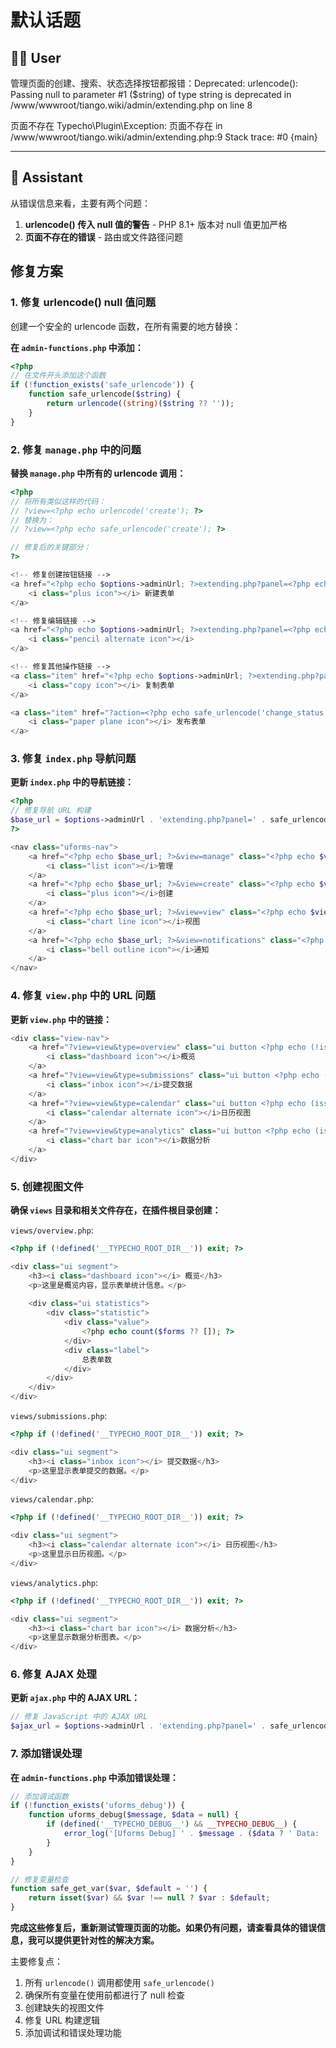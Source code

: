# 默认话题

## 🧑‍💻 User

管理页面的创建、搜索、状态选择按钮都报错：Deprecated: urlencode(): Passing null to parameter #1 ($string) of type string is deprecated in /www/wwwroot/tiango.wiki/admin/extending.php on line 8

页面不存在
Typecho\Plugin\Exception: 页面不存在 in /www/wwwroot/tiango.wiki/admin/extending.php:9
Stack trace:
#0 {main}

---
## 🤖 Assistant

从错误信息来看，主要有两个问题：

1. **urlencode() 传入 null 值的警告** - PHP 8.1+ 版本对 null 值更加严格
2. **页面不存在的错误** - 路由或文件路径问题

## 修复方案

### 1. 修复 urlencode() null 值问题

创建一个安全的 urlencode 函数，在所有需要的地方替换：

**在 `admin-functions.php` 中添加：**

```php
<?php
// 在文件开头添加这个函数
if (!function_exists('safe_urlencode')) {
    function safe_urlencode($string) {
        return urlencode((string)($string ?? ''));
    }
}
```

### 2. 修复 `manage.php` 中的问题

**替换 `manage.php` 中所有的 urlencode 调用：**

```php
<?php
// 将所有类似这样的代码：
// ?view=<?php echo urlencode('create'); ?>
// 替换为：
// ?view=<?php echo safe_urlencode('create'); ?>

// 修复后的关键部分：
?>

<!-- 修复创建按钮链接 -->
<a href="<?php echo $options->adminUrl; ?>extending.php?panel=<?php echo safe_urlencode('Uforms/index.php'); ?>&view=<?php echo safe_urlencode('create'); ?>" class="ui primary button">
    <i class="plus icon"></i> 新建表单
</a>

<!-- 修复编辑链接 -->
<a href="<?php echo $options->adminUrl; ?>extending.php?panel=<?php echo safe_urlencode('Uforms/index.php'); ?>&view=<?php echo safe_urlencode('create'); ?>&id=<?php echo safe_urlencode((string)($form['id'] ?? '')); ?>" class="ui icon button action-edit" title="编辑">
    <i class="pencil alternate icon"></i>
</a>

<!-- 修复其他操作链接 -->
<a class="item" href="<?php echo $options->adminUrl; ?>extending.php?panel=<?php echo safe_urlencode('Uforms/index.php'); ?>&view=<?php echo safe_urlencode('create'); ?>&action=<?php echo safe_urlencode('duplicate'); ?>&id=<?php echo safe_urlencode((string)($form['id'] ?? '')); ?>">
    <i class="copy icon"></i> 复制表单
</a>

<a class="item" href="?action=<?php echo safe_urlencode('change_status'); ?>&id=<?php echo safe_urlencode((string)($form['id'] ?? '')); ?>&status=<?php echo safe_urlencode('published'); ?>">
    <i class="paper plane icon"></i> 发布表单
</a>
```

### 3. 修复 `index.php` 导航问题

**更新 `index.php` 中的导航链接：**

```php
<?php
// 修复导航 URL 构建
$base_url = $options->adminUrl . 'extending.php?panel=' . safe_urlencode('Uforms/index.php');
?>

<nav class="uforms-nav">
    <a href="<?php echo $base_url; ?>&view=manage" class="<?php echo $view === 'manage' ? 'active' : ''; ?>">
        <i class="list icon"></i>管理
    </a>
    <a href="<?php echo $base_url; ?>&view=create" class="<?php echo $view === 'create' ? 'active' : ''; ?>">
        <i class="plus icon"></i>创建
    </a>
    <a href="<?php echo $base_url; ?>&view=view" class="<?php echo $view === 'view' ? 'active' : ''; ?>">
        <i class="chart line icon"></i>视图
    </a>
    <a href="<?php echo $base_url; ?>&view=notifications" class="<?php echo $view === 'notifications' ? 'active' : ''; ?>">
        <i class="bell outline icon"></i>通知
    </a>
</nav>
```

### 4. 修复 `view.php` 中的 URL 问题

**更新 `view.php` 中的链接：**

```php
<div class="view-nav">
    <a href="?view=view&type=overview" class="ui button <?php echo (!isset($type) || $type === 'overview') ? 'primary' : ''; ?>">
        <i class="dashboard icon"></i>概览
    </a>
    <a href="?view=view&type=submissions" class="ui button <?php echo (isset($type) && $type === 'submissions') ? 'primary' : ''; ?>">
        <i class="inbox icon"></i>提交数据
    </a>
    <a href="?view=view&type=calendar" class="ui button <?php echo (isset($type) && $type === 'calendar') ? 'primary' : ''; ?>">
        <i class="calendar alternate icon"></i>日历视图
    </a>
    <a href="?view=view&type=analytics" class="ui button <?php echo (isset($type) && $type === 'analytics') ? 'primary' : ''; ?>">
        <i class="chart bar icon"></i>数据分析
    </a>
</div>
```

### 5. 创建视图文件

**确保 `views` 目录和相关文件存在，在插件根目录创建：**

`views/overview.php`:
```php
<?php if (!defined('__TYPECHO_ROOT_DIR__')) exit; ?>

<div class="ui segment">
    <h3><i class="dashboard icon"></i> 概览</h3>
    <p>这里是概览内容，显示表单统计信息。</p>
    
    <div class="ui statistics">
        <div class="statistic">
            <div class="value">
                <?php echo count($forms ?? []); ?>
            </div>
            <div class="label">
                总表单数
            </div>
        </div>
    </div>
</div>
```

`views/submissions.php`:
```php
<?php if (!defined('__TYPECHO_ROOT_DIR__')) exit; ?>

<div class="ui segment">
    <h3><i class="inbox icon"></i> 提交数据</h3>
    <p>这里显示表单提交的数据。</p>
</div>
```

`views/calendar.php`:
```php
<?php if (!defined('__TYPECHO_ROOT_DIR__')) exit; ?>

<div class="ui segment">
    <h3><i class="calendar alternate icon"></i> 日历视图</h3>
    <p>这里显示日历视图。</p>
</div>
```

`views/analytics.php`:
```php
<?php if (!defined('__TYPECHO_ROOT_DIR__')) exit; ?>

<div class="ui segment">
    <h3><i class="chart bar icon"></i> 数据分析</h3>
    <p>这里显示数据分析图表。</p>
</div>
```

### 6. 修复 AJAX 处理

**更新 `ajax.php` 中的 AJAX URL：**

```php
// 修复 JavaScript 中的 AJAX URL
$ajax_url = $options->adminUrl . 'extending.php?panel=' . safe_urlencode('Uforms/admin/ajax.php');
```

### 7. 添加错误处理

**在 `admin-functions.php` 中添加错误处理：**

```php
// 添加调试函数
if (!function_exists('uforms_debug')) {
    function uforms_debug($message, $data = null) {
        if (defined('__TYPECHO_DEBUG__') && __TYPECHO_DEBUG__) {
            error_log('[Uforms Debug] ' . $message . ($data ? ' Data: ' . print_r($data, true) : ''));
        }
    }
}

// 修复变量检查
function safe_get_var($var, $default = '') {
    return isset($var) && $var !== null ? $var : $default;
}
```

**完成这些修复后，重新测试管理页面的功能。如果仍有问题，请查看具体的错误信息，我可以提供更针对性的解决方案。**

主要修复点：
1. 所有 `urlencode()` 调用都使用 `safe_urlencode()`
2. 确保所有变量在使用前都进行了 null 检查
3. 创建缺失的视图文件
4. 修复 URL 构建逻辑
5. 添加调试和错误处理功能
